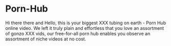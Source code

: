 # Porn-Hub
Hi there there and Hello, this is your biggest XXX tubing on earth - Porn Hub online video. We left it truly plain and effortless that you love an assortment of gonzo XXX vids, our free-for-all porn hub enables you observe an assortment of niche videos at no cost.

